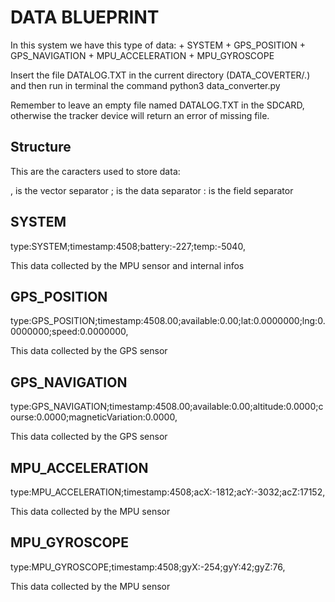 # DATA BLUEPRINT

In this system we have this type of data:
    + SYSTEM
    + GPS_POSITION
    + GPS_NAVIGATION
    + MPU_ACCELERATION
    + MPU_GYROSCOPE

Insert the file DATALOG.TXT in the current directory (DATA_COVERTER/.) and then run in terminal the command python3 data_converter.py

Remember to leave an empty file named DATALOG.TXT in the SDCARD, otherwise the tracker device will return an error of missing file.

## Structure
This are the caracters used to store data:

, is the vector separator
; is the data separator
: is the field separator

## SYSTEM

type:SYSTEM;timestamp:4508;battery:-227;temp:-5040,

This data collected by the MPU sensor and internal infos

## GPS_POSITION

type:GPS_POSITION;timestamp:4508.00;available:0.00;lat:0.0000000;lng:0.0000000;speed:0.0000000,

This data collected by the GPS sensor


## GPS_NAVIGATION

type:GPS_NAVIGATION;timestamp:4508.00;available:0.00;altitude:0.0000;course:0.0000;magneticVariation:0.0000,

This data collected by the GPS sensor


## MPU_ACCELERATION

type:MPU_ACCELERATION;timestamp:4508;acX:-1812;acY:-3032;acZ:17152,

This data collected by the MPU sensor


## MPU_GYROSCOPE

type:MPU_GYROSCOPE;timestamp:4508;gyX:-254;gyY:42;gyZ:76,

This data collected by the MPU sensor
